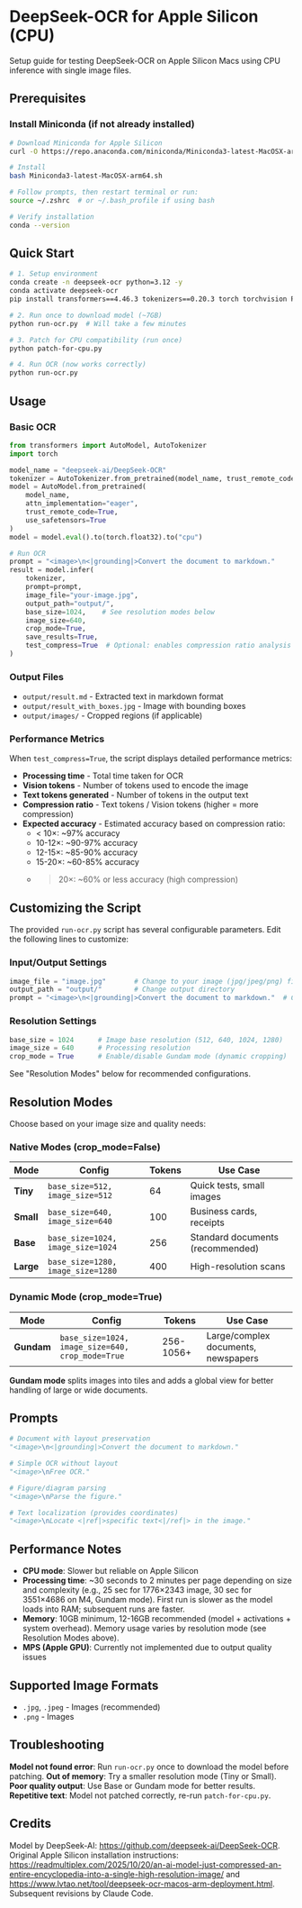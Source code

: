 # DeepSeek-OCR for Apple Silicon (CPU)

Setup guide for testing DeepSeek-OCR on Apple Silicon Macs using CPU inference with single image files.

## Prerequisites

### Install Miniconda (if not already installed)

```bash
# Download Miniconda for Apple Silicon
curl -O https://repo.anaconda.com/miniconda/Miniconda3-latest-MacOSX-arm64.sh

# Install
bash Miniconda3-latest-MacOSX-arm64.sh

# Follow prompts, then restart terminal or run:
source ~/.zshrc  # or ~/.bash_profile if using bash

# Verify installation
conda --version
```

## Quick Start

```bash
# 1. Setup environment
conda create -n deepseek-ocr python=3.12 -y
conda activate deepseek-ocr
pip install transformers==4.46.3 tokenizers==0.20.3 torch torchvision Pillow einops addict easydict

# 2. Run once to download model (~7GB)
python run-ocr.py  # Will take a few minutes

# 3. Patch for CPU compatibility (run once)
python patch-for-cpu.py

# 4. Run OCR (now works correctly)
python run-ocr.py
```

## Usage

### Basic OCR
```python
from transformers import AutoModel, AutoTokenizer
import torch

model_name = "deepseek-ai/DeepSeek-OCR"
tokenizer = AutoTokenizer.from_pretrained(model_name, trust_remote_code=True)
model = AutoModel.from_pretrained(
    model_name,
    attn_implementation="eager",
    trust_remote_code=True,
    use_safetensors=True
)
model = model.eval().to(torch.float32).to("cpu")

# Run OCR
prompt = "<image>\n<|grounding|>Convert the document to markdown."
result = model.infer(
    tokenizer,
    prompt=prompt,
    image_file="your-image.jpg",
    output_path="output/",
    base_size=1024,    # See resolution modes below
    image_size=640,
    crop_mode=True,
    save_results=True,
    test_compress=True  # Optional: enables compression ratio analysis
)
```

### Output Files
- `output/result.md` - Extracted text in markdown format
- `output/result_with_boxes.jpg` - Image with bounding boxes
- `output/images/` - Cropped regions (if applicable)

### Performance Metrics
When `test_compress=True`, the script displays detailed performance metrics:
- **Processing time** - Total time taken for OCR
- **Vision tokens** - Number of tokens used to encode the image
- **Text tokens generated** - Number of tokens in the output text
- **Compression ratio** - Text tokens / Vision tokens (higher = more compression)
- **Expected accuracy** - Estimated accuracy based on compression ratio:
  - < 10×: ~97% accuracy
  - 10-12×: ~90-97% accuracy
  - 12-15×: ~85-90% accuracy
  - 15-20×: ~60-85% accuracy
  - > 20×: ~60% or less accuracy (high compression)

## Customizing the Script

The provided `run-ocr.py` script has several configurable parameters. Edit the following lines to customize:

### Input/Output Settings
```python
image_file = "image.jpg"       # Change to your image (jpg/jpeg/png) file path
output_path = "output/"        # Change output directory
prompt = "<image>\n<|grounding|>Convert the document to markdown."  # Change prompt
```

### Resolution Settings
```python
base_size = 1024      # Image base resolution (512, 640, 1024, 1280)
image_size = 640      # Processing resolution
crop_mode = True      # Enable/disable Gundam mode (dynamic cropping)
```

See "Resolution Modes" below for recommended configurations.

## Resolution Modes

Choose based on your image size and quality needs:

### Native Modes (crop_mode=False)
| Mode | Config | Tokens | Use Case |
|------|--------|--------|----------|
| **Tiny** | `base_size=512, image_size=512` | 64 | Quick tests, small images |
| **Small** | `base_size=640, image_size=640` | 100 | Business cards, receipts |
| **Base** | `base_size=1024, image_size=1024` | 256 | Standard documents (recommended) |
| **Large** | `base_size=1280, image_size=1280` | 400 | High-resolution scans |

### Dynamic Mode (crop_mode=True)
| Mode | Config | Tokens | Use Case |
|------|--------|--------|----------|
| **Gundam** | `base_size=1024, image_size=640, crop_mode=True` | 256-1056+ | Large/complex documents, newspapers |

**Gundam mode** splits images into tiles and adds a global view for better handling of large or wide documents.

## Prompts

```python
# Document with layout preservation
"<image>\n<|grounding|>Convert the document to markdown."

# Simple OCR without layout
"<image>\nFree OCR."

# Figure/diagram parsing
"<image>\nParse the figure."

# Text localization (provides coordinates)
"<image>\nLocate <|ref|>specific text<|/ref|> in the image."
```

## Performance Notes

- **CPU mode**: Slower but reliable on Apple Silicon
- **Processing time**: ~30 seconds to 2 minutes per page depending on size and complexity (e.g., 25 sec for 1776×2343 image, 30 sec for 3551×4686 on M4, Gundam mode). First run is slower as the model loads into RAM; subsequent runs are faster.
- **Memory**: 10GB minimum, 12-16GB recommended (model + activations + system overhead). Memory usage varies by resolution mode (see Resolution Modes above).
- **MPS (Apple GPU)**: Currently not implemented due to output quality issues

## Supported Image Formats

- `.jpg`, `.jpeg` - Images (recommended)
- `.png` - Images

## Troubleshooting

**Model not found error**: Run `run-ocr.py` once to download the model before patching.
**Out of memory**: Try a smaller resolution mode (Tiny or Small).
**Poor quality output**: Use Base or Gundam mode for better results.
**Repetitive text**: Model not patched correctly, re-run `patch-for-cpu.py`.

## Credits

Model by DeepSeek-AI: https://github.com/deepseek-ai/DeepSeek-OCR. Original Apple Silicon installation instructions: https://readmultiplex.com/2025/10/20/an-ai-model-just-compressed-an-entire-encyclopedia-into-a-single-high-resolution-image/ and https://www.lvtao.net/tool/deepseek-ocr-macos-arm-deployment.html. Subsequent revisions by Claude Code.
